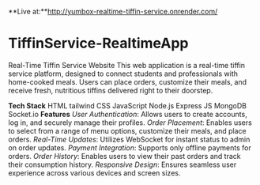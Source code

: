 **Live at:**http://yumbox-realtime-tiffin-service.onrender.com/
# TiffinService-RealtimeApp
Real-Time Tiffin Service Website
This web application is a real-time tiffin service platform, designed to connect students and professionals with home-cooked meals. Users can place orders, customize their meals, and receive fresh, nutritious tiffins delivered right to their doorstep.

**Tech Stack**
HTML
tailwind CSS
JavaScript
Node.js
Express JS
MongoDB
Socket.io
**Features**
_User Authentication_: Allows users to create accounts, log in, and securely manage their profiles.
_Order Placement_: Enables users to select from a range of menu options, customize their meals, and place orders.
_Real-Time Updates_: Utilizes WebSocket for instant status to admin on order updates.
_Payment Integration_: Supports only offline payments for orders.
_Order History_: Enables users to view their past orders and track their consumption history.
_Responsive Design_: Ensures seamless user experience across various devices and screen sizes.
